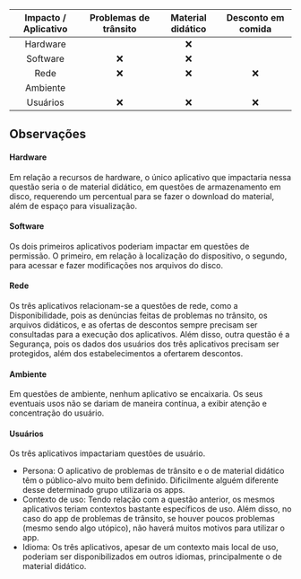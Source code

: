|Impacto / Aplicativo| Problemas de trânsito | Material didático  | Desconto em comida  |
|:---------------:   | :---------------:     |:---------------:   | :---------------:   | 
|Hardware            |                       |         :x:        |                     |
|Software            |           :x:         |         :x:        |                     |
|Rede                |           :x:         |         :x:        |         :x:         |
|Ambiente            |                       |                    |                     |
|Usuários            |           :x:         |         :x:        |         :x:         |

## Observações

#### Hardware

Em relação a recursos de hardware, o único aplicativo que impactaria nessa questão seria o de material didático,
em questões de armazenamento em disco, requerendo um percentual para se fazer o download do material, além de espaço para visualização.

#### Software

Os dois primeiros aplicativos poderiam impactar em questões de permissão. O primeiro, em relação à localização do dispositivo, o segundo, para acessar e fazer modificações nos arquivos do disco.

#### Rede

Os três aplicativos relacionam-se a questões de rede, como a Disponibilidade, pois as denúncias feitas de problemas no trânsito, os arquivos didáticos, e as ofertas de descontos sempre precisam ser consultadas para a execução dos aplicativos. Além disso, outra questão é a Segurança, pois os dados dos usuários dos três aplicativos precisam ser protegidos, além dos estabelecimentos a ofertarem descontos. 

#### Ambiente

Em questões de ambiente, nenhum aplicativo se encaixaria. Os seus eventuais usos não se dariam de maneira contínua, a exibir atenção e concentração do usuário.

#### Usuários

Os três aplicativos impactariam questões de usuário.
- Persona: O aplicativo de problemas de trânsito e o de material didático têm o público-alvo muito bem definido. Dificilmente alguém diferente desse determinado grupo utilizaria os apps.
- Contexto de uso: Tendo relação com a questão anterior, os mesmos aplicativos teriam contextos bastante específicos de uso. Além disso, no caso do app de problemas de trânsito, se houver poucos problemas (mesmo sendo algo utópico), não haverá muitos motivos para utilizar o app.
- Idioma: Os três aplicativos, apesar de um contexto mais local de uso, poderiam ser disponibilizados em outros idiomas, principalmente o de material didático.
